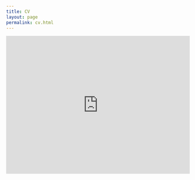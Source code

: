 ```yaml
---
title: CV
layout: page
permalink: cv.html
---
```


<embed src="https://olzhas.github.io/assets/images/oadiyatov_resume_fall2017.pdf" width="500" height="375" type='application/pdf'>
